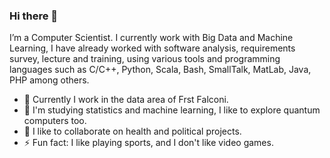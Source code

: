 ### Hi there 👋

I’m a Computer Scientist. I currently work with Big Data and Machine Learning, I have already worked with software analysis, requirements survey, lecture and training, using various tools and programming languages such as C/C++, Python, Scala, Bash, SmallTalk, MatLab, Java, PHP among others.

- 🔭 Currently I work in the data area of Frst Falconi.
- 🌱 I'm studying statistics and machine learning, I like to explore quantum computers too.
- 👯 I like to collaborate on health and political projects.
- ⚡ Fun fact: I like playing sports, and I don't like video games.
